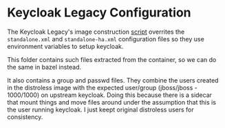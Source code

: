 # Keycloak Legacy Configuration

The Keycloak Legacy's image construction
[script](https://github.com/keycloak/keycloak-containers/blob/main/server/tools/build-keycloak.sh#L85)
overrites the `standalone.xml` and `standalone-ha.xml` configuration files so they
use environment variables to setup keycloak.

This folder contains such files extracted from the container, so we can do the
same in bazel instead.

It also contains a group and passwd files. They combine the users created in the
distroless image with the expected user/group (jboss/jboss - 1000/1000) on upstream
keycloak. Doing this because there is a sidecar that mount things and move files
around under the assumption that this is the user running keycloak. I just keept
original distroless users for consistency.
